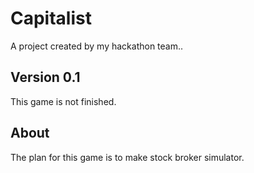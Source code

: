 # Capitalist
A project created by my hackathon team.. 

## Version 0.1
This game is not finished. 

## About
The plan for this game is to make stock broker simulator. 
